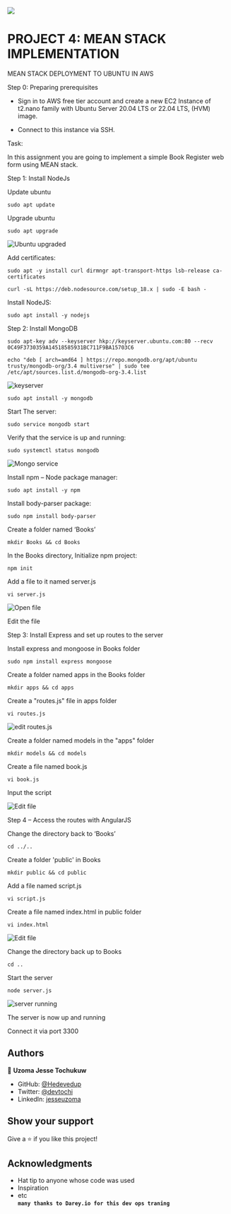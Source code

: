![](https://img.shields.io/badge/darey.io-orange)

# PROJECT 4: MEAN STACK IMPLEMENTATION

MEAN STACK DEPLOYMENT TO UBUNTU IN AWS

Step 0:  Preparing prerequisites

- Sign in to AWS free tier account and create a new EC2 Instance of t2.nano family with Ubuntu Server 20.04 LTS or 22.04 LTS, (HVM) image.
  
- Connect to this instance via SSH.

Task:

In this assignment you are going to implement a simple Book Register web form using MEAN stack.

Step 1: Install NodeJs

Update ubuntu

`sudo apt update`


Upgrade ubuntu

`sudo apt upgrade`

![Ubuntu upgraded](./project_4_images/1.PNG)

Add certificates:

`sudo apt -y install curl dirmngr apt-transport-https lsb-release ca-certificates`

`curl -sL https://deb.nodesource.com/setup_18.x | sudo -E bash -`

Install NodeJS:

`sudo apt install -y nodejs`



Step 2: Install MongoDB

`sudo apt-key adv --keyserver hkp://keyserver.ubuntu.com:80 --recv 0C49F3730359A14518585931BC711F9BA15703C6`

`echo "deb [ arch=amd64 ] https://repo.mongodb.org/apt/ubuntu trusty/mongodb-org/3.4 multiverse" | sudo tee /etc/apt/sources.list.d/mongodb-org-3.4.list`

![keyserver](project_4_images/1.PNG)

`sudo apt install -y mongodb`

Start The server:

`sudo service mongodb start`

Verify that the service is up and running:

`sudo systemctl status mongodb`

![Mongo service](project_4_images/2.PNG)

Install npm – Node package manager:

`sudo apt install -y npm`



Install body-parser package:

`sudo npm install body-parser`



Create a folder named ‘Books’

`mkdir Books && cd Books`

In the Books directory, Initialize npm project:

`npm init`



Add a file to it named server.js

`vi server.js`

![Open file](project_4_images/3.PNG)

Edit the file


Step 3: Install Express and set up routes to the server

Install express and mongoose in Books folder

`sudo npm install express mongoose`



Create a folder named apps in the Books folder

`mkdir apps && cd apps`


Create a "routes.js" file in apps folder

`vi routes.js`

![edit routes.js](project_4_images/Edit-routesjs.PNG)

Create a folder named models in the "apps" folder

`mkdir models && cd models`



Create a file named book.js

`vi book.js`



Input the script

![Edit file](project_4_images/edit-booksjs.PNG)

Step 4 – Access the routes with AngularJS

Change the directory back to ‘Books’

`cd ../..`

Create a folder 'public' in Books

`mkdir public && cd public`



Add a file named script.js

`vi script.js`





Create a file named index.html in public folder

`vi index.html`



![Edit file](project_4_images/edit-index-html.PNG)

Change the directory back up to Books

`cd ..`

Start the server

`node server.js`

![server running](project_4_images/node.PNG)

The server is now up and running

Connect it via port 3300
## Authors

👤 **Uzoma Jesse Tochukuw**

- GitHub: [@Hedevedup](https://github.com/githubhandle)
- Twitter: [@devtochi](https://twitter.com/twitterhandle)
- LinkedIn: [jesseuzoma](https://linkedin.com/in/linkedinhandle)




## Show your support

Give a ⭐️ if you like this project!

## Acknowledgments
- Hat tip to anyone whose code was used
- Inspiration
- etc  
**`many thanks to Darey.io for this dev ops traning`**

